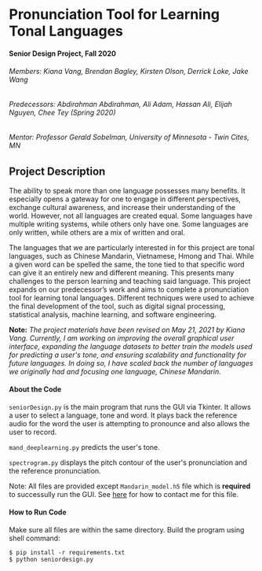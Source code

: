 # Pronunciation Tool for Learning Tonal Languages
#### Senior Design Project, Fall 2020

###### Members: Kiana Vang, Brendan Bagley, Kirsten Olson, Derrick Loke, Jake Wang
###### Predecessors: Abdirahman Abdirahman, Ali Adam, Hassan Ali, Elijah Nguyen, Chee Tey (Spring 2020)
###### Mentor: Professor Gerald Sobelman, University of Minnesota - Twin Cites, MN


## Project Description
The ability to speak more than one language possesses many benefits. It especially opens a gateway for one to engage in different perspectives, exchange cultural awareness, and increase their understanding of the world. However, not all languages are created equal. Some languages have multiple writing systems, while others only have one. Some languages are only written, while others are a mix of written and oral. 

The languages that we are particularly interested in for this project are tonal languages, such as Chinese Mandarin, Vietnamese, Hmong and Thai. While a given word can be spelled the same, the tone tied to that specific word can give it an entirely new and different meaning. This presents many challenges to the person learning and teaching said language. This project expands on our predecessor’s work and aims to complete a pronunciation tool for learning tonal languages. Different techniques were used to achieve the final development of the tool, such as digital signal processing, statistical analysis, machine learning, and software engineering.

__Note:__ *The project materials have been revised on May 21, 2021 by Kiana Vang. Currently, I am working on improving the overall graphical user interface, expanding the language datasets to better train the models used for predicting a user's tone, and ensuring scalability and functionality for future languages. In doing so, I have scaled back the number of languages we originally had and focusing one language, Chinese Mandarin.*

#### About the Code
`seniorDesign.py` is the main program that runs the GUI via Tkinter. It allows a user to select a language, tone and word. It plays back the reference audio for the word the user is attempting to pronounce and also allows the user to record.

`mand_deeplearning.py` predicts the user's tone.

`spectrogram.py` displays the pitch contour of the user's pronunciation and the reference pronunciation. 

Note: All files are provided except `Mandarin_model.h5` file which is **required** to successully run the GUI. See [here](https://github.com/kianavang/kianavang) for how to contact me for this file.

#### How to Run Code
Make sure all files are within the same directory. Build the program using shell command:
    
    $ pip install -r requirements.txt
    $ python seniordesign.py
